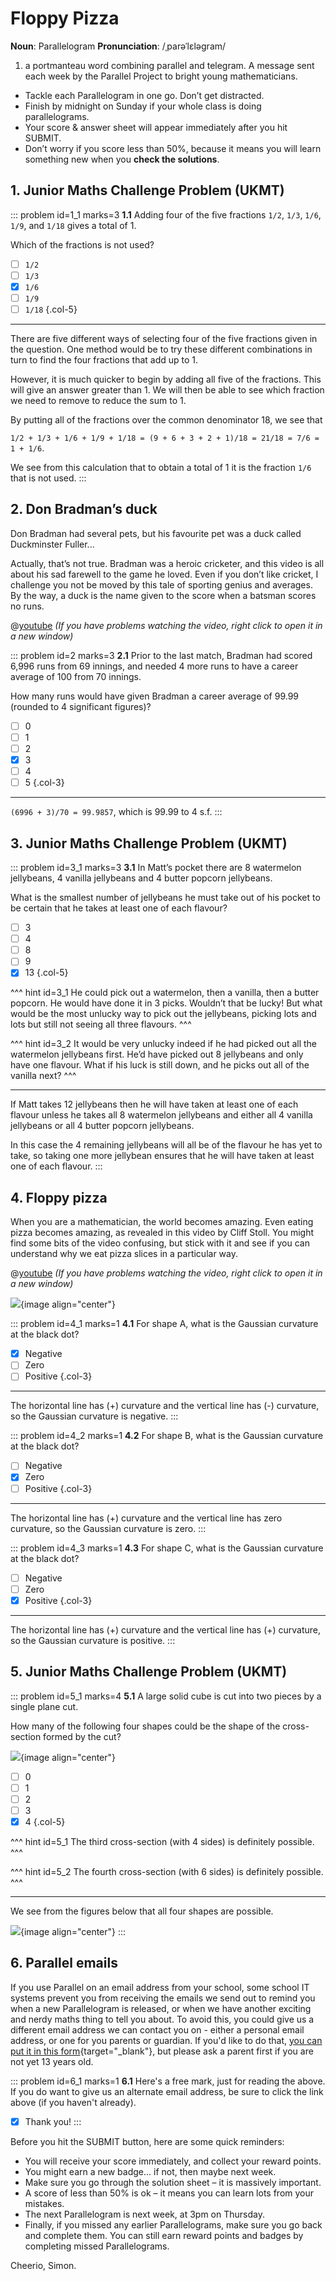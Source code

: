 # Floppy Pizza

<div class="dictionary">

__Noun__: Parallelogram
__Pronunciation__: /ˌparəˈlɛləɡram/

1. a portmanteau word combining parallel and telegram. A message sent each
week by the Parallel Project to bright young mathematicians.

</div>

*	Tackle each Parallelogram in one go. Don’t get distracted.
*	Finish by midnight on Sunday if your whole class is doing parallelograms.
*	Your score & answer sheet will appear immediately after you hit SUBMIT.
*	Don’t worry if you score less than 50%, because it means you will learn something new when you __check the solutions__.


## 1. Junior Maths Challenge Problem (UKMT)
<!--- 2018 (10) --->

::: problem id=1_1 marks=3
__1.1__ Adding four of the five fractions `1/2`, `1/3`, `1/6`, `1/9`, and `1/18` gives a total of 1.  

Which of the fractions is not used?

* [ ] `1/2`
* [ ] `1/3`
* [x] `1/6`
* [ ] `1/9`
* [ ] `1/18`
{.col-5}

---

There are five different ways of selecting four of the five fractions given in the question. One method would be to try these different combinations in turn to find the four fractions that add up to 1.  

However, it is much quicker to begin by adding all five of the fractions. This will give an answer greater than 1. We will then be able to see which fraction we need to remove to reduce the sum to 1.  

By putting all of the fractions over the common denominator 18, we see that

`1/2 + 1/3 + 1/6 + 1/9 + 1/18 = (9 + 6 + 3 + 2 + 1)/18 = 21/18 = 7/6 = 1 + 1/6`.  

We see from this calculation that to obtain a total of 1 it is the fraction `1/6` that is not used.
:::


## 2. Don Bradman’s duck

Don Bradman had several pets, but his favourite pet was a duck called Duckminster Fuller...

Actually, that’s not true. Bradman was a heroic cricketer, and this video is all about his sad farewell to the game he loved. Even if you don’t like cricket, I challenge you not be moved by this tale of sporting genius and averages. By the way, a duck is the name given to the score when a batsman scores no runs.

@[youtube](A8Tiba3h9Fw?rel=0) _(If you have problems watching the video, right click to open it in a new window)_

::: problem id=2 marks=3
__2.1__ Prior to the last match, Bradman had scored 6,996 runs from 69 innings, and needed 4 more runs to have a career average of 100 from 70 innings.  

How many runs would have given Bradman a career average of 99.99 (rounded to 4 significant figures)?

* [ ] 0
* [ ] 1
* [ ] 2
* [x] 3
* [ ] 4
* [ ] 5
{.col-3}

---

`(6996 + 3)/70 = 99.9857`, which is 99.99 to 4 s.f.
:::


## 3. Junior Maths Challenge Problem (UKMT)
<!--- 2009 (15) --->

::: problem id=3_1 marks=3
__3.1__ In Matt’s pocket there are 8 watermelon jellybeans, 4 vanilla jellybeans and 4 butter popcorn jellybeans.

What is the smallest number of jellybeans he must take out of his pocket to be certain that he takes at least one of each flavour?

* [ ] 3
* [ ] 4
* [ ] 8
* [ ] 9
* [x] 13
{.col-5}

^^^ hint id=3_1
He could pick out a watermelon, then a vanilla, then a butter popcorn. He would have done it in 3 picks. Wouldn’t that be lucky! But what would be the most unlucky way to pick out the jellybeans, picking lots and lots but still not seeing all three flavours.
^^^

^^^ hint id=3_2
It would be very unlucky indeed if he had picked out all the watermelon jellybeans first. He’d have picked out 8 jellybeans and only have one flavour. What if his luck is still down, and he picks out all of the vanilla next?
^^^

---

If Matt takes 12 jellybeans then he will have taken at least one of each flavour unless he takes all 8 watermelon jellybeans and either all 4 vanilla jellybeans or all 4 butter popcorn jellybeans.

In this case the 4 remaining jellybeans will all be of the flavour he has yet to take, so taking one more jellybean ensures that he will have taken at least one of each flavour.
:::


## 4. Floppy pizza

When you are a mathematician, the world becomes amazing. Even eating pizza becomes amazing, as revealed in this video by Cliff Stoll. You might find some bits of the video confusing, but stick with it and see if you can understand why we eat pizza slices in a particular way.

@[youtube](gi-TBlh44gY?rel=0) _(If you have problems watching the video, right click to open it in a new window)_

![](/resources/8-31-floppy-pizza/4-gaussian-curvature.png){image align="center"}

::: problem id=4_1 marks=1
__4.1__ For shape A, what is the Gaussian curvature at the black dot?

* [x] Negative
* [ ] Zero
* [ ] Positive
{.col-3}

---

The horizontal line has (+) curvature and the vertical line has (-) curvature, so the Gaussian curvature is negative.
:::

::: problem id=4_2 marks=1
__4.2__ For shape B, what is the Gaussian curvature at the black dot?

* [ ] Negative
* [x] Zero
* [ ] Positive
{.col-3}

---

The horizontal line has (+) curvature and the vertical line has zero curvature, so the Gaussian curvature is zero.
:::

::: problem id=4_3 marks=1
__4.3__ For shape C, what is the Gaussian curvature at the black dot?

* [ ] Negative
* [ ] Zero
* [x] Positive
{.col-3}

---

The horizontal line has (+) curvature and the vertical line has (+) curvature, so the Gaussian curvature is positive.
:::


## 5. Junior Maths Challenge Problem (UKMT)
<!--- 2017 (24) --->

::: problem id=5_1 marks=4
__5.1__ A large solid cube is cut into two pieces by a single plane cut.   

How many of the following four shapes could be the shape of the cross-section formed by the cut?

![](/resources/8-31-floppy-pizza/5-shapes.png){image align="center"}

* [ ] 0
* [ ] 1
* [ ] 2
* [ ] 3
* [x] 4
{.col-5}

^^^ hint id=5_1
The third cross-section (with 4 sides) is definitely possible.
^^^

^^^ hint id=5_2
The fourth cross-section (with 6 sides) is definitely possible.
^^^

---

We see from the figures below that all four shapes are possible.

![](/resources/8-31-floppy-pizza/5-shapes-answer.png){image align="center"}
:::


## 6. Parallel emails

If you use Parallel on an email address from your school, some school IT systems prevent you from receiving the emails we send out to remind you when a new Parallelogram is released, or when we have another exciting and nerdy maths thing to tell you about. To avoid this, you could give us a different email address we can contact you on - either a personal email address, or one for you parents or guardian. If you'd like to do that, [you can put it in this form](https://landing.mailerlite.com/webforms/landing/k6y9h6){target="_blank"}, but please ask a parent first if you are not yet 13 years old.

::: problem id=6_1 marks=1
__6.1__ Here's a free mark, just for reading the above. If you do want to give us an alternate email address, be sure to click the link above (if you haven't already).

* [x] Thank you!
:::


Before you hit the SUBMIT button, here are some quick reminders:

*	You will receive your score immediately, and collect your reward points.
*	You might earn a new badge... if not, then maybe next week.
*	Make sure you go through the solution sheet – it is massively important.
*	A score of less than 50% is ok – it means you can learn lots from your mistakes.
*	The next Parallelogram is next week, at 3pm on Thursday.
*	Finally, if you missed any earlier Parallelograms, make sure you go back and complete them. You can still earn reward points and badges by completing missed Parallelograms.

Cheerio,
Simon.
